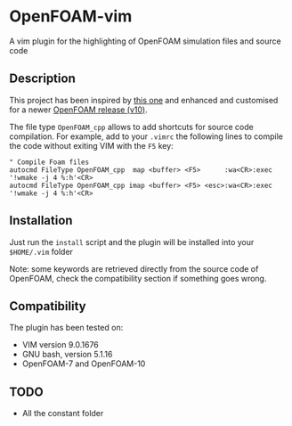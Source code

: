 # OpenFOAM-vim
A vim plugin for the highlighting of OpenFOAM simulation files and source code

## Description ##
This project has been inspired by [this one](https://bitbucket.org/shor-ty/vimextensionopenfoam/src/master/)
and enhanced and customised for a newer [OpenFOAM release (v10)](https://openfoam.org/release/10/).

The file type `OpenFOAM_cpp` allows to add shortcuts for source code compilation.
For example, add to your `.vimrc` the following lines to compile the code without exiting VIM
with the `F5` key:

```
" Compile Foam files
autocmd FileType OpenFOAM_cpp  map <buffer> <F5>      :wa<CR>:exec '!wmake -j 4 %:h'<CR>
autocmd FileType OpenFOAM_cpp imap <buffer> <F5> <esc>:wa<CR>:exec '!wmake -j 4 %:h'<CR>
```


## Installation ##
Just run the `install` script and the plugin will be installed into your `$HOME/.vim` folder

Note: some keywords are retrieved directly from the source code of OpenFOAM,
check the compatibility section if something goes wrong.

## Compatibility ##
The plugin has been tested on:
* VIM version 9.0.1676
* GNU bash, version 5.1.16
* OpenFOAM-7 and OpenFOAM-10

## TODO ##
- All the constant folder
